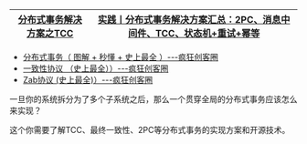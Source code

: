 
[分布式事务解决方案之TCC](https://www.bilibili.com/video/BV16W411P7gr)|[实践丨分布式事务解决方案汇总：2PC、消息中间件、TCC、状态机+重试+幂等](https://mp.weixin.qq.com/s?__biz=MzA3ODIxNjYxNQ==&mid=2247487206&amp;idx=1&amp;sn=3c20d05ecce389124ad013988ea70652&source=41#wechat_redirect)|
---|---|

* [分布式事务（ 图解 + 秒懂 + 史上最全 ）---疯狂创客圈](https://www.cnblogs.com/crazymakercircle/p/13917517.html)
* [一致性协议 （史上最全））---疯狂创客圈](https://www.cnblogs.com/crazymakercircle/p/14334422.html)
* [Zab协议 (史上最全)）---疯狂创客圈](https://www.cnblogs.com/crazymakercircle/p/14339702.html)



一旦你的系统拆分为了多个子系统之后，那么一个贯穿全局的分布式事务应该怎么来实现？

这个你需要了解TCC、最终一致性、2PC等分布式事务的实现方案和开源技术。
